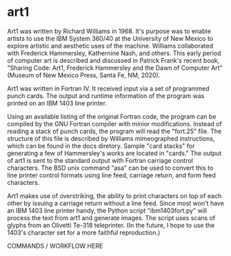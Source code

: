 # art1

Art1 was written by Richard Williams in 1968. It's purpose was to enable artists to use the IBM System 360/40 at the University of New Mexico to explore artistic and aesthetic uses of the machine. Williams collaborated with Frederick Hammersley, Kathernine Nash, and others. This early period of computer art is described and discussed in Patrick Frank's recent book, "Sharing Code: Art1, Frederick Hammersley and the Dawn of Computer Art" (Museum of New Mexico Press, Santa Fe, NM, 2020).

Art1 was written in Fortran IV. It received input via a set of programmed punch cards. The output and runtime information of the program was printed on an IBM 1403 line printer.

Using an available listing of the original Fortran code, the program can be compiled by the GNU Fortran compiler with minior modifications. Instead of reading a stack of punch cards, the program will read the "fort.25" file. The structure of this file is described by Williams mimeographed instructions, which can be found in the docs diretory. Sample "card stacks" for generating a few of Hammersley's works are located in "cards." The output of art1 is sent to the standard output with Fortran carriage control characters. The BSD unix command "asa" can be used to convert this to line printer control formats using line feed, carriage return, and form feed characters.

Art1 makes use of overstriking, the ability to print characters on top of each other by issuing a carriage return without a line feed. Since most won't have an IBM 1403 line printer handy, the Python script "ibm1403fort.py" will process the text from art1 and generate images. The script uses scans of glyphs from an Olivetti Te-318 teleprinter. (In the future, I hope to use the 1403's character set for a more faithful reproduction.)

COMMANDS / WORKFLOW HERE
